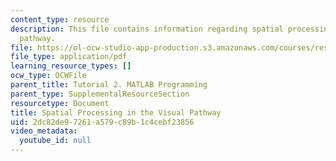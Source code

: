 ```yaml
---
content_type: resource
description: This file contains information regarding spatial processing in the visual
  pathway.
file: https://ol-ocw-studio-app-production.s3.amazonaws.com/courses/res-9-003-brains-minds-and-machines-summer-course-summer-2015/2dc82de97261a579c89b1c4cebf23856_MITRES_9_003SUM15_imageproc.pdf
file_type: application/pdf
learning_resource_types: []
ocw_type: OCWFile
parent_title: Tutorial 2. MATLAB Programming
parent_type: SupplementalResourceSection
resourcetype: Document
title: Spatial Processing in the Visual Pathway
uid: 2dc82de9-7261-a579-c89b-1c4cebf23856
video_metadata:
  youtube_id: null
---
```

